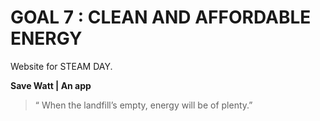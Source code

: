 # GOAL 7 : CLEAN AND AFFORDABLE ENERGY

Website for STEAM DAY.



**Save Watt | An app**

> “ When the landfill’s empty, energy will be of plenty.”
